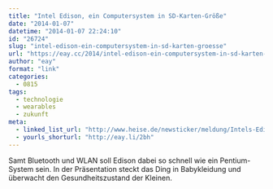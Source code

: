 ```yaml
---
title: "Intel Edison, ein Computersystem in SD-Karten-Größe"
date: "2014-01-07"
datetime: "2014-01-07 22:24:10"
id: "26724"
slug: "intel-edison-ein-computersystem-in-sd-karten-groesse"
url: "https://eay.cc/2014/intel-edison-ein-computersystem-in-sd-karten-groesse/"
author: "eay"
format: "link"
categories:
  - 0815
tags:
  - technologie
  - wearables
  - zukunft
meta:
  - linked_list_url: "http://www.heise.de/newsticker/meldung/Intels-Edison-Pentium-System-im-Format-einer-SD-Karte-2076917.html"
  - yourls_shorturl: "http://eay.li/2bh"
---
```


Samt Bluetooth und WLAN soll Edison dabei so schnell wie ein Pentium-System sein. In der Präsentation steckt das Ding in Babykleidung und überwacht den Gesundheitszustand der Kleinen.

